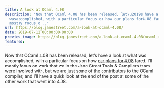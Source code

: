 ```yaml
---
title: A look at OCaml 4.08
description: "Now that OCaml 4.08 has been released, let\u2019s have a look at what
  wasaccomplished, with a particular focus on how our plans for4.08 fared. I\u2019ll
  mostly focus o..."
url: https://blog.janestreet.com/a-look-at-ocaml-4.08/
date: 2019-07-12T00:00:00-00:00
preview_image: https://blog.janestreet.com/a-look-at-ocaml-4.08/ocaml_release-2019.jpg
featured:
---
```


<p>Now that OCaml 4.08 has been released, let&rsquo;s have a look at what was
accomplished, with a particular focus on how <a href="https://blog.janestreet.com/plans-for-ocaml-408/">our plans for
4.08</a> fared. I&rsquo;ll mostly focus on work that we
in the Jane Street Tools &amp; Compilers team were involved with, but we are
just some of the contributors to the OCaml compiler, and I&rsquo;ll have a
quick look at the end of the post at some of the other work that went
into 4.08.</p>


